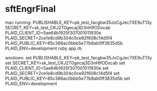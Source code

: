# sftEngrFinal
mac running: PUBLISHABLE_KEY=pk_test_facgbw35JoCgJec7XE9uT13y SECRET_KEY=sk_test_CKJ2T0gecaj3D3nHlfODxcab PLAID_CLIENT_ID=5ae64b1925f307001011930e PLAID_SECRET=2ce1e8cd9b304c0ce82f608c14d5f4 PLAID_PUBLIC_KEY=85c386ac0bbb5e77b8ab0ff3835d5b PLAID_ENV=development ruby app.rb

windows:
set PUBLISHABLE_KEY=pk_test_facgbw35JoCgJec7XE9uT13y
set SECRET_KEY=sk_test_CKJ2T0gecaj3D3nHlfODxcab
set PLAID_CLIENT_ID=5ae64b1925f307001011930e
set PLAID_SECRET=2ce1e8cd9b304c0ce82f608c14d5f4
set PLAID_PUBLIC_KEY=85c386ac0bbb5e77b8ab0ff3835d5b
set PLAID_ENV=development


